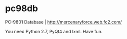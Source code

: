 # pc98db
PC-9801 Database | http://mercenaryforce.web.fc2.com/

You need Python 2.7, PyQt4 and lxml. Have fun.